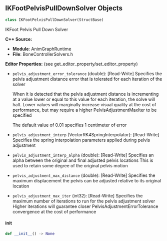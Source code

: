 ## IKFootPelvisPullDownSolver Objects

```python
class IKFootPelvisPullDownSolver(StructBase)
```

IKFoot Pelvis Pull Down Solver

**C++ Source:**

- **Module**: AnimGraphRuntime
- **File**: BoneControllerSolvers.h

**Editor Properties:** (see get_editor_property/set_editor_property)

- ``pelvis_adjustment_error_tolerance`` (double):  [Read-Write] Specifies the pelvis adjustment distance error that is tolerated for each iteration of the solver

  When it is detected that the pelvis adjustment distance is incrementing at a value lower or equal
  to this value for each iteration, the solve will halt. Lower values will marginally increase visual
  quality at the cost of performance, but may require a higher PelvisAdjustmentMaxIter to be specified

  The default value of 0.01 specifies 1 centimeter of error
- ``pelvis_adjustment_interp`` (VectorRK4SpringInterpolator):  [Read-Write] Specifies the spring interpolation parameters applied during pelvis adjustment
- ``pelvis_adjustment_interp_alpha`` (double):  [Read-Write] Specifies an alpha between the original and final adjusted pelvis locations
  This is used to retain some degree of the original pelvis motion
- ``pelvis_adjustment_max_distance`` (double):  [Read-Write] Specifies the maximum displacement the pelvis can be adjusted relative to its original location
- ``pelvis_adjustment_max_iter`` (int32):  [Read-Write] Specifies the maximum number of iterations to run for the pelvis adjustment solver
  Higher iterations will guarantee closer PelvisAdjustmentErrorTolerance convergence at the cost of performance

<a id="unreal.IKFootPelvisPullDownSolver.__init__"></a>

#### __init__

```python
def __init__() -> None
```

<a id="unreal.WarpingVectorValue"></a>